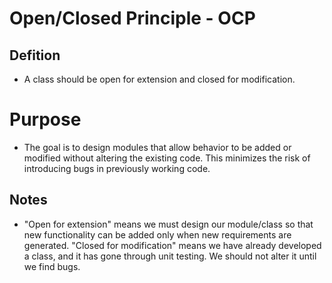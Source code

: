 ﻿# Open/Closed Principle - OCP

## Defition
- A class should be open for extension and closed for modification.

# Purpose
- The goal is to design modules that allow behavior to be added or modified without altering the existing code.
This minimizes the risk of introducing bugs in previously working code.

## Notes
- "Open for extension" means we must design our module/class so that new functionality can be added only when new requirements
are generated. "Closed for modification" means we have already developed a class, and it has gone through unit testing. We should
not alter it until we find bugs.